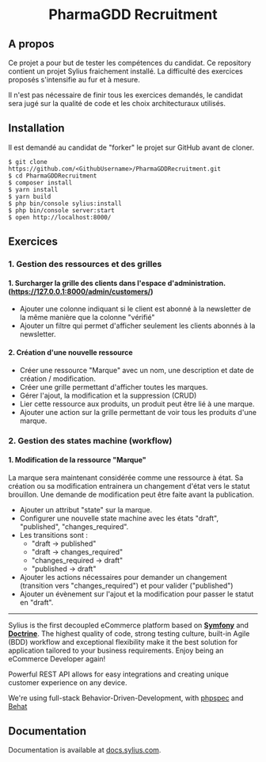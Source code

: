 <h1 align="center">PharmaGDD Recruitment</h1>

A propos
-----

Ce projet a pour but de tester les compétences du candidat. Ce repository contient un projet Sylius fraichement installé.
La difficulté des exercices proposés s'intensifie au fur et à mesure.

Il n'est pas nécessaire de finir tous les exercices demandés, le candidat sera jugé sur la qualité de code et les choix architecturaux utilisés.

Installation
----

Il est demandé au candidat de "forker" le projet sur GitHub avant de cloner.

```shell
$ git clone https://github.com/<GithubUsername>/PharmaGDDRecruitment.git
$ cd PharmaGDDRecruitment
$ composer install
$ yarn install
$ yarn build
$ php bin/console sylius:install
$ php bin/console server:start
$ open http://localhost:8000/
```

Exercices
---- 

### 1. Gestion des ressources et des grilles

#### 1. Surcharger la grille des clients dans l'espace d'administration. (https://127.0.0.1:8000/admin/customers/)
    
- Ajouter une colonne indiquant si le client est abonné à la newsletter de la même manière que la colonne "vérifié"
- Ajouter un filtre qui permet d'afficher seulement les clients abonnés à la newsletter.


#### 2. Création d'une nouvelle ressource

- Créer une ressource "Marque" avec un nom, une description et date de création / modification.
- Créer une grille permettant d'afficher toutes les marques.
- Gérer l'ajout, la modification et la suppression (CRUD)
- Lier cette ressource aux produits, un produit peut être lié à une marque.
- Ajouter une action sur la grille permettant de voir tous les produits d'une marque.

### 2. Gestion des states machine (workflow) 

#### 1. Modification de la ressource "Marque"

La marque sera maintenant considérée comme une ressource à état. Sa création ou sa modification entrainera un changement 
d'état vers le statut brouillon. Une demande de modification peut être faite avant la publication.  

- Ajouter un attribut "state" sur la marque.
- Configurer une nouvelle state machine avec les états "draft", "published", "changes_required".
- Les transitions sont :
  - "draft -> published"
  - "draft -> changes_required"
  - "changes_required -> draft"
  - "published -> draft"
- Ajouter les actions nécessaires pour demander un changement (transition vers "changes_required") et pour valider ("published")
- Ajouter un évènement sur l'ajout et la modification pour passer le statut en "draft".

---

Sylius is the first decoupled eCommerce platform based on [**Symfony**](http://symfony.com) and [**Doctrine**](http://doctrine-project.org). 
The highest quality of code, strong testing culture, built-in Agile (BDD) workflow and exceptional flexibility make it the best solution for application tailored to your business requirements. 
Enjoy being an eCommerce Developer again!

Powerful REST API allows for easy integrations and creating unique customer experience on any device.

We're using full-stack Behavior-Driven-Development, with [phpspec](http://phpspec.net) and [Behat](http://behat.org)

Documentation
-------------

Documentation is available at [docs.sylius.com](http://docs.sylius.com).

